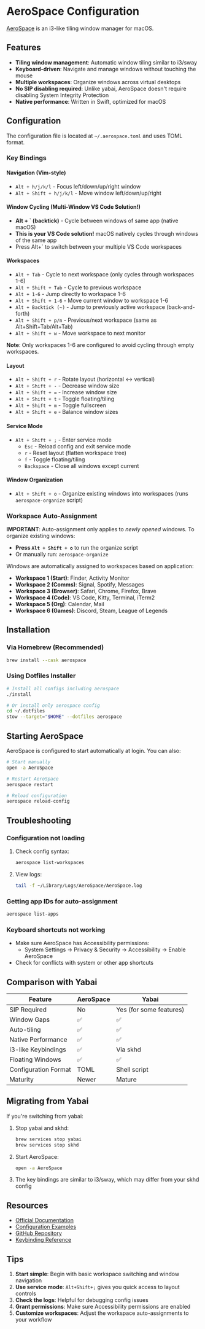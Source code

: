 # AeroSpace Configuration

[AeroSpace](https://github.com/nikitabobko/AeroSpace) is an i3-like tiling window manager for macOS.

## Features

- **Tiling window management**: Automatic window tiling similar to i3/sway
- **Keyboard-driven**: Navigate and manage windows without touching the mouse
- **Multiple workspaces**: Organize windows across virtual desktops
- **No SIP disabling required**: Unlike yabai, AeroSpace doesn't require disabling System Integrity Protection
- **Native performance**: Written in Swift, optimized for macOS

## Configuration

The configuration file is located at `~/.aerospace.toml` and uses TOML format.

### Key Bindings

#### Navigation (Vim-style)
- `Alt + h/j/k/l` - Focus left/down/up/right window
- `Alt + Shift + h/j/k/l` - Move window left/down/up/right

#### Window Cycling (Multi-Window VS Code Solution!)
- **Alt + ` (backtick)** - Cycle between windows of same app (native macOS)
- **This is your VS Code solution!** macOS natively cycles through windows of the same app
- Press Alt+` to switch between your multiple VS Code workspaces

#### Workspaces
- `Alt + Tab` - Cycle to next workspace (only cycles through workspaces 1-6)
- `Alt + Shift + Tab` - Cycle to previous workspace
- `Alt + 1-6` - Jump directly to workspace 1-6
- `Alt + Shift + 1-6` - Move current window to workspace 1-6
- `Alt + Backtick (~)` - Jump to previously active workspace (back-and-forth)
- `Alt + Shift + p/n` - Previous/next workspace (same as Alt+Shift+Tab/Alt+Tab)
- `Alt + Shift + w` - Move workspace to next monitor

**Note**: Only workspaces 1-6 are configured to avoid cycling through empty workspaces.

#### Layout
- `Alt + Shift + r` - Rotate layout (horizontal ↔ vertical)
- `Alt + Shift + -` - Decrease window size
- `Alt + Shift + =` - Increase window size
- `Alt + Shift + t` - Toggle floating/tiling
- `Alt + Shift + m` - Toggle fullscreen
- `Alt + Shift + e` - Balance window sizes

#### Service Mode
- `Alt + Shift + ;` - Enter service mode
  - `Esc` - Reload config and exit service mode
  - `r` - Reset layout (flatten workspace tree)
  - `f` - Toggle floating/tiling
  - `Backspace` - Close all windows except current

#### Window Organization

- `Alt + Shift + o` - Organize existing windows into workspaces (runs `aerospace-organize` script)

### Workspace Auto-Assignment

**IMPORTANT**: Auto-assignment only applies to *newly opened* windows. To organize existing windows:

- **Press `Alt + Shift + o`** to run the organize script
- Or manually run: `aerospace-organize`

Windows are automatically assigned to workspaces based on application:

- **Workspace 1 (Start)**: Finder, Activity Monitor
- **Workspace 2 (Comms)**: Signal, Spotify, Messages
- **Workspace 3 (Browser)**: Safari, Chrome, Firefox, Brave
- **Workspace 4 (Code)**: VS Code, Kitty, Terminal, iTerm2
- **Workspace 5 (Org)**: Calendar, Mail
- **Workspace 6 (Games)**: Discord, Steam, League of Legends

## Installation

### Via Homebrew (Recommended)
```bash
brew install --cask aerospace
```

### Using Dotfiles Installer
```bash
# Install all configs including aerospace
./install

# Or install only aerospace config
cd ~/.dotfiles
stow --target="$HOME" --dotfiles aerospace
```

## Starting AeroSpace

AeroSpace is configured to start automatically at login. You can also:

```bash
# Start manually
open -a AeroSpace

# Restart AeroSpace
aerospace restart

# Reload configuration
aerospace reload-config
```

## Troubleshooting

### Configuration not loading
1. Check config syntax:
   ```bash
   aerospace list-workspaces
   ```
2. View logs:
   ```bash
   tail -f ~/Library/Logs/AeroSpace/AeroSpace.log
   ```

### Getting app IDs for auto-assignment
```bash
aerospace list-apps
```

### Keyboard shortcuts not working
- Make sure AeroSpace has Accessibility permissions:
  - System Settings → Privacy & Security → Accessibility → Enable AeroSpace
- Check for conflicts with system or other app shortcuts

## Comparison with Yabai

| Feature | AeroSpace | Yabai |
|---------|-----------|-------|
| SIP Required | No | Yes (for some features) |
| Window Gaps | ✅ | ✅ |
| Auto-tiling | ✅ | ✅ |
| Native Performance | ✅ | ✅ |
| i3-like Keybindings | ✅ | Via skhd |
| Floating Windows | ✅ | ✅ |
| Configuration Format | TOML | Shell script |
| Maturity | Newer | Mature |

## Migrating from Yabai

If you're switching from yabai:

1. Stop yabai and skhd:
   ```bash
   brew services stop yabai
   brew services stop skhd
   ```

2. Start AeroSpace:
   ```bash
   open -a AeroSpace
   ```

3. The key bindings are similar to i3/sway, which may differ from your skhd config

## Resources

- [Official Documentation](https://nikitabobko.github.io/AeroSpace/guide)
- [Configuration Examples](https://nikitabobko.github.io/AeroSpace/config-examples)
- [GitHub Repository](https://github.com/nikitabobko/AeroSpace)
- [Keybinding Reference](https://nikitabobko.github.io/AeroSpace/commands)

## Tips

1. **Start simple**: Begin with basic workspace switching and window navigation
2. **Use service mode**: `Alt+Shift+;` gives you quick access to layout controls
3. **Check the logs**: Helpful for debugging config issues
4. **Grant permissions**: Make sure Accessibility permissions are enabled
5. **Customize workspaces**: Adjust the workspace auto-assignments to your workflow
